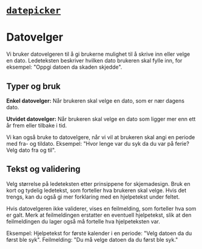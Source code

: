 # [`datepicker`](https://fremtind.github.io/jokul/datepicker-react/documentation/Datepicker/)

# Datovelger
Vi bruker datovelgeren til å gi brukerne mulighet til å skrive inn eller velge en dato. Ledeteksten beskriver hvilken dato  brukeren skal fylle inn, for eksempel: "Oppgi datoen da skaden skjedde".

## Typer og bruk
**Enkel datovelger:** Når brukeren skal velge en dato, som er nær dagens dato.

**Utvidet datovelger:** Når brukeren skal velge en dato som ligger mer enn ett år frem eller tilbake i tid.

Vi kan også bruke to datovelgere, når vi vil at brukeren skal angi en periode med fra- og tildato. 
Eksempel: "Hvor lenge var du syk da du var på ferie? Velg dato fra og til".

## Tekst og validering
Velg størrelse på ledeteksten etter prinsippene for skjemadesign. Bruk en kort og tydelig ledetekst, som forteller hva brukeren skal velge. Hvis det trengs, kan du også gi mer forklaring med en hjelpetekst under feltet.

Hvis datovelgeren ikke validerer, vises en feilmelding, som forteller hva som er galt. Merk at feilmeldingen erstatter en eventuell hjelpetekst, slik at den feilmeldingen du lager også må fortelle hva hjelpeteksten var. 

Eksempel:
Hjelpetekst for første kalender i en periode: 
"Velg datoen da du først ble syk". Feilmelding: "Du må velge datoen da du først ble syk."
